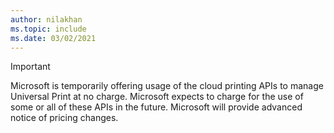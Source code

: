 ```yaml
---
author: nilakhan
ms.topic: include
ms.date: 03/02/2021
---
```


<!-- markdownlint-disable MD041-->

> [!IMPORTANT]
> Microsoft is temporarily offering usage of the cloud printing APIs to manage Universal Print at no charge. Microsoft expects to charge for the use of some or all of these APIs in the future. Microsoft will provide advanced notice of pricing changes.